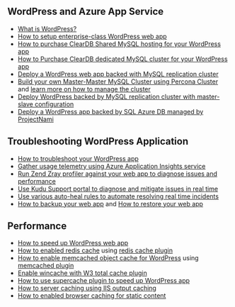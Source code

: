 ## <a name="wordpress-and-azure-app-service"></a>WordPress and Azure App Service
* [What is WordPress?](https://wordpress.org/)
* [How to setup enterprise-class WordPress web app](../articles/app-service-web/web-sites-php-enterprise-wordpress.md)
* [How to purchase ClearDB Shared MySQL hosting for your WordPress app](http://blog.syntaxc4.net/post/2012/12/03/provisioning-a-mysql-database-from-the-windows-azure-store.aspx)
* [How to Purchase ClearDB dedicated MySQL cluster for your WordPress app ](https://azure.microsoft.com/blog/announcing-new-mysql-premium-tiers-from-cleardb/)
* [Deploy a WordPress web app backed with MySQL replication cluster](/documentation/templates/wordpress-mysql-replication/)
* [Build your own Master-Master MySQL Cluster using Percona Cluster](/documentation/templates/mysql-ha-pxc/) and [learn more on how to manage the cluster](https://github.com/fanjeffrey/axiom.articles/tree/master/pxc)
* [Deploy WordPress backed by MySQL replication cluster with master-slave configuration](/documentation/templates/mysql-replication/)
* [Deploy a WordPress app backed by SQL Azure DB managed by ProjectNami](https://azuremarketplace.microsoft.com/en-us/marketplace/apps/ProjectNami.ProjectNami?tab=Overview)

## <a name="troubleshooting-wordpress-application"></a>Troubleshooting WordPress Application
* [How to troubleshoot your WordPress app](https://sunithamk.wordpress.com/2014/09/04/wordpress-troubleshooting-techniques-on-azure-websites/)
* [Gather usage  telemetry using Azure Application Insights  service](https://azure.microsoft.com/blog/usage-analytics-for-wordpress-with-azure-app-insights/)
* [Run Zend Zray profiler against your web app to diagnose issues and performance](https://sunithamk.wordpress.com/2015/08/04/profiling-php-application-on-azure-web-apps/)
* [Use Kudu Support portal to diagnose and mitigate issues in real time](https://sunithamk.wordpress.com/2015/11/04/diagnose-and-mitigate-issues-with-azure-web-apps-support-portal/)
* [Use various auto-heal rules to automate resolving real time incidents](http://microsoftazurewebsitescheatsheet.info/#auto-heal)
* [How to backup your web app](../articles/app-service-web/web-sites-backup.md) and [How to restore your web app](../articles/app-service-web/web-sites-restore.md)

## <a name="performance"></a>Performance
* [How to speed up WordPress web app](https://sunithamk.wordpress.com/2014/08/01/10-ways-to-speed-up-your-wordpress-site-on-azure-websites/)
* [How to enabled redis cache](../articles/redis-cache/cache-dotnet-how-to-use-azure-redis-cache.md) using [redis cache plugin](https://wordpress.org/plugins/wp-redis/)
* [How to enable memcached object cache for WordPress](../articles/app-service-web/web-sites-connect-to-redis-using-memcache-protocol.md) using [memcached plugin](https://wordpress.org/plugins/memcached/)
* [Enable wincache with W3 total cache plugin](https://wordpress.org/plugins/w3-total-cache/)
* [How to use supercache plugin to speed up WordPress app](http://ruslany.net/2008/12/speed-up-wordpress-on-iis-70/)
* [How to server caching using IIS output caching](http://blogs.msdn.com/b/brian_swan/archive/2011/06/08/performance-tuning-php-apps-on-windows-iis-with-output-caching.aspx)
* [How to enabled browser caching for static content](http://www.iis.net/configreference/system.webserver/staticcontent)

